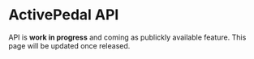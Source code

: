 # ActivePedal API

API is **work in progress** and coming as publickly available feature. This page will be updated once released.